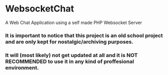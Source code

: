 # WebsocketChat
A Web Chat Application using a self made PHP Websocket Server




### It is important to notice that this project is an old school project and are only kept for nostalgic/archiving purposes. 
### It will (most likely) not get updated at all and it is NOT RECOMMENDED to use it in any kind of proffesional environment.
